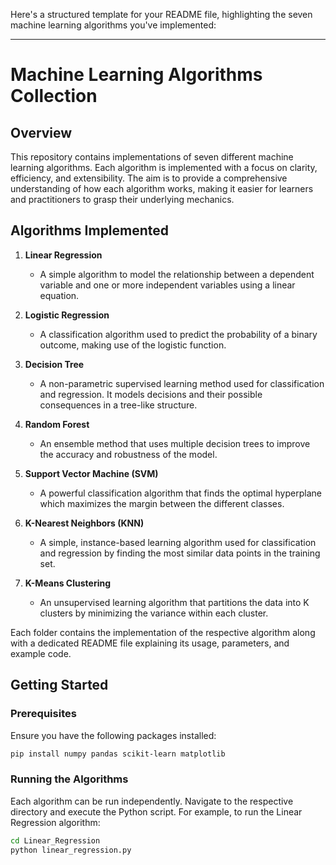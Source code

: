 Here's a structured template for your README file, highlighting the seven machine learning algorithms you've implemented:

---

# Machine Learning Algorithms Collection

## Overview

This repository contains implementations of seven different machine learning algorithms. Each algorithm is implemented with a focus on clarity, efficiency, and extensibility. The aim is to provide a comprehensive understanding of how each algorithm works, making it easier for learners and practitioners to grasp their underlying mechanics.

## Algorithms Implemented

1. **Linear Regression**
   - A simple algorithm to model the relationship between a dependent variable and one or more independent variables using a linear equation.

2. **Logistic Regression**
   - A classification algorithm used to predict the probability of a binary outcome, making use of the logistic function.

3. **Decision Tree**
   - A non-parametric supervised learning method used for classification and regression. It models decisions and their possible consequences in a tree-like structure.

4. **Random Forest**
   - An ensemble method that uses multiple decision trees to improve the accuracy and robustness of the model.

5. **Support Vector Machine (SVM)**
   - A powerful classification algorithm that finds the optimal hyperplane which maximizes the margin between the different classes.

6. **K-Nearest Neighbors (KNN)**
   - A simple, instance-based learning algorithm used for classification and regression by finding the most similar data points in the training set.

7. **K-Means Clustering**
   - An unsupervised learning algorithm that partitions the data into K clusters by minimizing the variance within each cluster.


Each folder contains the implementation of the respective algorithm along with a dedicated README file explaining its usage, parameters, and example code.

## Getting Started

### Prerequisites

Ensure you have the following packages installed:

```bash
pip install numpy pandas scikit-learn matplotlib
```

### Running the Algorithms

Each algorithm can be run independently. Navigate to the respective directory and execute the Python script. For example, to run the Linear Regression algorithm:

```bash
cd Linear_Regression
python linear_regression.py
```
